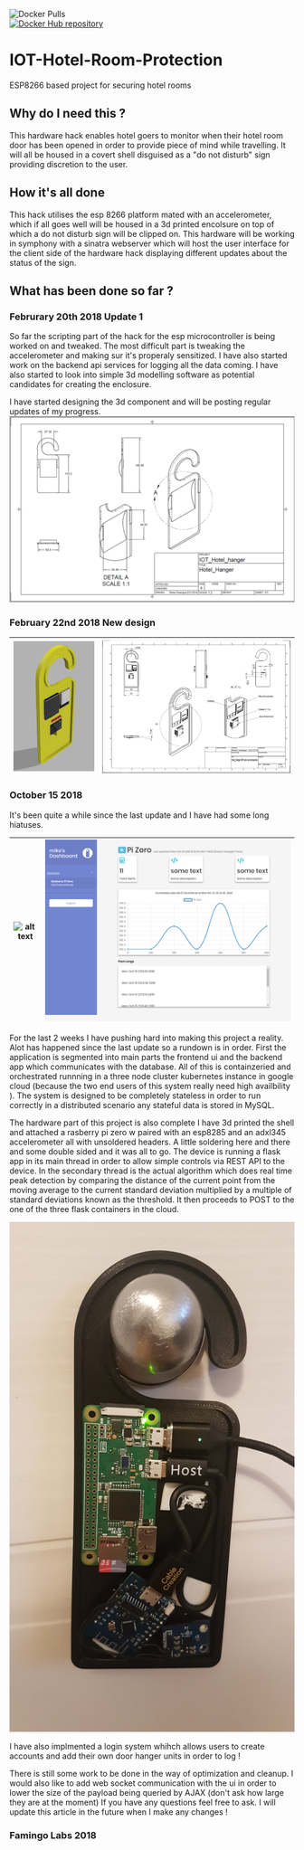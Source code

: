 
![Docker Pulls](https://img.shields.io/docker/pulls/mashape/kong.svg?style=for-the-badge)  
[![Docker Hub repository](http://dockeri.co/image/almiche/iot_hotel)](https://registry.hub.docker.com/u/almiche/iot_hotel/)

# IOT-Hotel-Room-Protection
ESP8266 based project for securing hotel rooms

## Why do I need this ?

This hardware hack enables hotel goers to monitor when their hotel room door has been opened in order to provide piece of mind while travelling. It will all be housed in a covert shell disguised as a "do not disturb" sign providing discretion to the user. 

## How it's all done

This hack utilises the esp 8266 platform mated with an accelerometer, which if all goes well will be housed in a 3d printed encolsure on top of which a do not disturb sign will be clipped on. This hardware will be working in symphony with a sinatra webserver which will host the user interface for the client side of the hardware hack displaying different updates about the status of the sign.

## What has been done so far ?

### Februrary 20th 2018 Update 1

So far the scripting part of the hack for the esp microcontroller is being worked on and tweaked. The most difficult part is tweaking the accelerometer and making sur it's properaly sensitized. I have also started work on the backend api services for logging all the data coming. I have also started to look into simple 3d modelling software as potential candidates for creating the enclosure.

I have started designing the 3d component and will be posting regular updates of my progress.
![alt text](https://raw.githubusercontent.com/almiche/IOT-Hotel-Room-Protection/master/wushy.PNG)

### February 22nd 2018 New design

| ![alt text](https://github.com/almiche/IOT-Hotel-Room-Protection/blob/master/3dRender_1.PNG?raw=true)  |![alt text](https://github.com/almiche/IOT-Hotel-Room-Protection/blob/master/Capture.PNG?raw=true) |
|---|---|

### October 15 2018

It's been quite a while since the last update and I have had some long hiatuses. 

| ![alt text](https://github.com/almiche/IOT-Hotel-Room-Protection/blob/master/bump.gif?raw=true)  |![alt text](https://github.com/almiche/IOT-Hotel-Room-Protection/blob/master/dashboard.png?raw=true) |
|---|---|

For the last 2 weeks I have pushing hard into making this project a reality. Alot has happened since the last update so a rundown is in order. First the application is segmented into main parts the frontend ui and the backend app which communicates with the database. All of this is  containzeried and orchestrated runnning in a three node cluster kubernetes instance in google cloud (because the two end users of this system really need high availbility ). The system is designed  to be completely stateless in order to run correctly in a distributed scenario any stateful data is stored in MySQL.

The hardware  part of this project is also complete I have 3d printed the shell and attached a rasberry pi zero w paired with an esp8285 and an adxl345 accelerometer all with unsoldered headers. A little soldering here and there and some double sided and it was all to go. The device is running a flask app in its main thread in order to allow simple controls via REST API to the device. In the secondary thread is the actual algorithm which does real time peak detection by comparing the distance of the current  point from the moving average to the current standard deviation multiplied by a multiple of standard deviations known as the threshold. It then proceeds to POST to the one of the three flask containers in the cloud.

![alt text](https://github.com/almiche/IOT-Hotel-Room-Protection/blob/master/innards.jpg?raw=true)

I have also implmented a login system whihch allows users to create accounts and add their own door hanger units in order to log !

There is still some work to be done in the way of optimization and cleanup. I would also like to add web socket communication with the ui in order to lower the size of the payload being queried by AJAX (don't ask how large they are at the moment) If you have any questions feel free to ask. I will update  this  article in the future when I make any changes !

### Famingo Labs 2018
